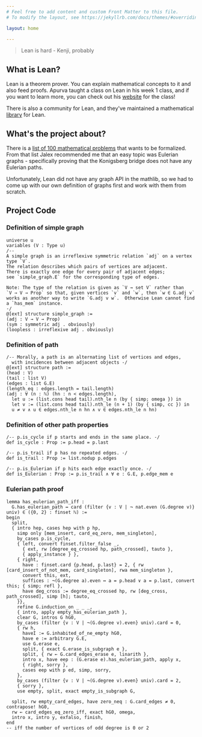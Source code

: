 ```yaml
---
# Feel free to add content and custom Front Matter to this file.
# To modify the layout, see https://jekyllrb.com/docs/themes/#overriding-theme-defaults

layout: home

---
```


> Lean is hard - Kenji, probably

## What is Lean?

Lean is a theorem prover. You can explain mathematical concepts to it and also feed proofs. Apurva taught a class on Lean in his week 1 class, and if you want to learn more, you can check out his [website](https://apurvanakade.github.io/courses/lean_at_MC2020/index.html) for the class!

There is also a community for Lean, and they've maintained a mathematical [library](https://leanprover-community.github.io/) for Lean.

## What's the project about?

There is a [list of 100 mathematical problems](https://www.cs.ru.nl/~freek/100/) that wants to be formalized. From that list Jalex recommended me that an easy topic was Eulerian graphs - specifically proving that the Konigsberg bridge does not have any Eulerian paths.

Unfortunately, Lean did not have any graph API in the mathlib, so we had to come up with our own definition of graphs first and work with them from scratch.

## Project Code

### Definition of simple graph
```lean
universe u
variables (V : Type u)
/--
A simple graph is an irreflexive symmetric relation `adj` on a vertex type `V`.
The relation describes which pairs of vertices are adjacent.
There is exactly one edge for every pair of adjacent edges;
see `simple_graph.E` for the corresponding type of edges.

Note: The type of the relation is given as `V → set V` rather than
`V → V → Prop` so that, given vertices `v` and `w`, then `w ∈ G.adj v`
works as another way to write `G.adj v w`.  Otherwise Lean cannot find
a `has_mem` instance.
-/
@[ext] structure simple_graph :=
(adj : V → V → Prop)
(sym : symmetric adj . obviously)
(loopless : irreflexive adj . obviously)
```

### Definition of path
```lean
/-- Morally, a path is an alternating list of vertices and edges, 
  with incidences between adjacent objects -/
@[ext] structure path :=
(head : V)
(tail : list V)
(edges : list G.E)
(length_eq : edges.length = tail.length)
(adj : ∀ (n : ℕ) (hn : n < edges.length), 
  let u := (list.cons head tail).nth_le n (by { simp; omega }) in
  let v := (list.cons head tail).nth_le (n + 1) (by { simp, cc }) in
  u ≠ v ∧ u ∈ edges.nth_le n hn ∧ v ∈ edges.nth_le n hn)
```

### Definition of other path properties
```lean
/-- p.is_cycle if p starts and ends in the same place. -/
def is_cycle : Prop := p.head = p.last

/-- p.is_trail if p has no repeated edges. -/
def is_trail : Prop := list.nodup p.edges

/-- p.is_Eulerian if p hits each edge exactly once. -/
def is_Eulerian : Prop := p.is_trail ∧ ∀ e : G.E, p.edge_mem e
```

### Eulerian path proof

```lean
lemma has_eulerian_path_iff : 
  G.has_eulerian_path ↔ card (filter {v : V | ¬ nat.even (G.degree v)} univ) ∈ ({0, 2} : finset ℕ) :=
begin
  split,
  { intro hep, cases hep with p hp,
    simp only [mem_insert, card_eq_zero, mem_singleton],
    by_cases p.is_cycle,
    { left, convert finset.filter_false _,
      { ext, rw [degree_eq_crossed hp, path_crossed], tauto },
      { apply_instance } },
    { right,
      have : finset.card {p.head, p.last} = 2, { rw [card_insert_of_not_mem, card_singleton], rwa mem_singleton },
      convert this, ext,
      suffices : ¬(G.degree a).even ↔ a = p.head ∨ a = p.last, convert this; { simp; refl },
      have deg_cross := degree_eq_crossed hp, rw [deg_cross, path_crossed], simp [h]; tauto,
    }},
    refine G.induction_on _ _ _,
    { intro, apply empty_has_eulerian_path },
    clear G, intros G hG0,
    by_cases (filter {v : V | ¬(G.degree v).even} univ).card = 0,
    { rw h, 
      haveI := G.inhabited_of_ne_empty hG0,  
      have e := arbitrary G.E,
      use G.erase e,
      split, { exact G.erase_is_subgraph e },
      split, { rw ← G.card_edges_erase e, linarith },
      intro x, have eep : (G.erase e).has_eulerian_path, apply x,
      { right, sorry },
      cases eep with p ed, simp, sorry,
    },
    by_cases (filter {v : V | ¬(G.degree v).even} univ).card = 2,
    { sorry },
    use empty, split, exact empty_is_subgraph G,

  split, rw empty_card_edges, have zero_neq : G.card_edges ≠ 0, contrapose! hG0,
  rw ← card_edges_eq_zero_iff, exact hG0, omega,
  intro x, intro y, exfalso, finish,
end
-- iff the number of vertices of odd degree is 0 or 2
```